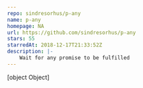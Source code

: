 ```yaml
---
repo: sindresorhus/p-any
name: p-any
homepage: NA
url: https://github.com/sindresorhus/p-any
stars: 55
starredAt: 2018-12-17T21:33:52Z
description: |-
    Wait for any promise to be fulfilled
---
```


[object Object]
